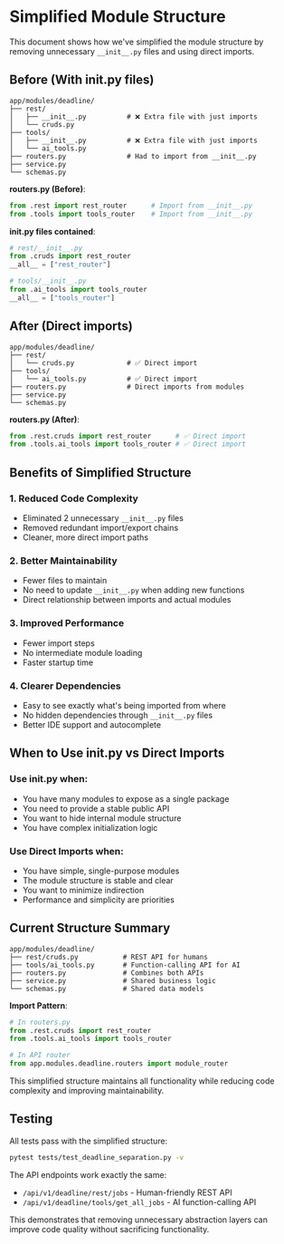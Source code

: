 # Simplified Module Structure

This document shows how we've simplified the module structure by removing unnecessary `__init__.py` files and using direct imports.

## Before (With __init__.py files)

```
app/modules/deadline/
├── rest/
│   ├── __init__.py          # ❌ Extra file with just imports
│   └── cruds.py
├── tools/
│   ├── __init__.py          # ❌ Extra file with just imports  
│   └── ai_tools.py
├── routers.py               # Had to import from __init__.py
├── service.py
└── schemas.py
```

**routers.py (Before)**:
```python
from .rest import rest_router      # Import from __init__.py
from .tools import tools_router    # Import from __init__.py
```

**__init__.py files contained**:
```python
# rest/__init__.py
from .cruds import rest_router
__all__ = ["rest_router"]

# tools/__init__.py  
from .ai_tools import tools_router
__all__ = ["tools_router"]
```

## After (Direct imports)

```
app/modules/deadline/
├── rest/
│   └── cruds.py             # ✅ Direct import
├── tools/
│   └── ai_tools.py          # ✅ Direct import
├── routers.py               # Direct imports from modules
├── service.py
└── schemas.py
```

**routers.py (After)**:
```python
from .rest.cruds import rest_router      # ✅ Direct import
from .tools.ai_tools import tools_router # ✅ Direct import
```

## Benefits of Simplified Structure

### 1. **Reduced Code Complexity**
- Eliminated 2 unnecessary `__init__.py` files
- Removed redundant import/export chains
- Cleaner, more direct import paths

### 2. **Better Maintainability**
- Fewer files to maintain
- No need to update `__init__.py` when adding new functions
- Direct relationship between imports and actual modules

### 3. **Improved Performance**
- Fewer import steps
- No intermediate module loading
- Faster startup time

### 4. **Clearer Dependencies**
- Easy to see exactly what's being imported from where
- No hidden dependencies through `__init__.py` files
- Better IDE support and autocomplete

## When to Use __init__.py vs Direct Imports

### Use __init__.py when:
- You have many modules to expose as a single package
- You need to provide a stable public API
- You want to hide internal module structure
- You have complex initialization logic

### Use Direct Imports when:
- You have simple, single-purpose modules
- The module structure is stable and clear
- You want to minimize indirection
- Performance and simplicity are priorities

## Current Structure Summary

```
app/modules/deadline/
├── rest/cruds.py           # REST API for humans
├── tools/ai_tools.py       # Function-calling API for AI
├── routers.py              # Combines both APIs
├── service.py              # Shared business logic
└── schemas.py              # Shared data models
```

**Import Pattern**:
```python
# In routers.py
from .rest.cruds import rest_router
from .tools.ai_tools import tools_router

# In API router
from app.modules.deadline.routers import module_router
```

This simplified structure maintains all functionality while reducing code complexity and improving maintainability.

## Testing

All tests pass with the simplified structure:
```bash
pytest tests/test_deadline_separation.py -v
```

The API endpoints work exactly the same:
- `/api/v1/deadline/rest/jobs` - Human-friendly REST API
- `/api/v1/deadline/tools/get_all_jobs` - AI function-calling API

This demonstrates that removing unnecessary abstraction layers can improve code quality without sacrificing functionality.